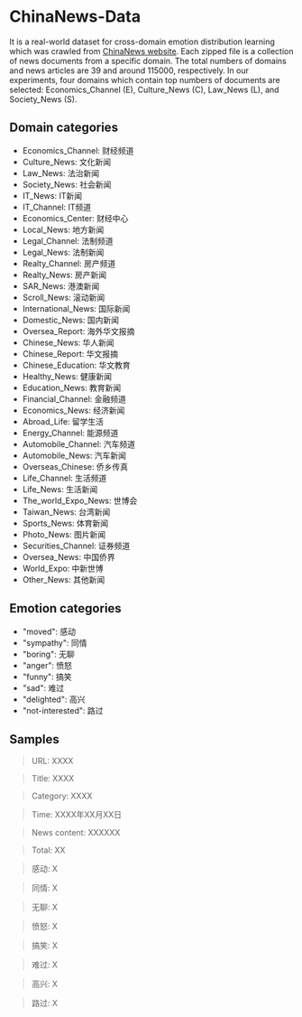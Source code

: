 # ChinaNews-Data
It is a real-world dataset for cross-domain emotion distribution learning which was crawled from [ChinaNews website](http://www.chinanews.com). Each zipped file is a collection of news documents from a specific domain. The total numbers of domains and news articles are 39 and around 115000, respectively. In our experiments, four domains which contain top numbers of documents are selected: Economics_Channel (E), Culture_News (C), Law_News (L), and Society_News (S).

## Domain categories
* Economics_Channel: 财经频道
* Culture_News: 文化新闻
* Law_News: 法治新闻
* Society_News: 社会新闻
* IT_News: IT新闻
* IT_Channel: IT频道
* Economics_Center: 财经中心
* Local_News: 地方新闻
* Legal_Channel: 法制频道
* Legal_News: 法制新闻
* Realty_Channel: 房产频道 
* Realty_News: 房产新闻
* SAR_News: 港澳新闻
* Scroll_News: 滚动新闻
* International_News: 国际新闻
* Domestic_News: 国内新闻
* Oversea_Report: 海外华文报摘
* Chinese_News: 华人新闻
* Chinese_Report: 华文报摘 
* Chinese_Education: 华文教育 
* Healthy_News: 健康新闻
* Education_News: 教育新闻
* Financial_Channel: 金融频道 
* Economics_News: 经济新闻
* Abroad_Life: 留学生活
* Energy_Channel: 能源频道 
* Automobile_Channel: 汽车频道 
* Automobile_News: 汽车新闻
* Overseas_Chinese: 侨乡传真
* Life_Channel: 生活频道
* Life_News: 生活新闻
* The_world_Expo_News: 世博会
* Taiwan_News: 台湾新闻
* Sports_News: 体育新闻
* Photo_News: 图片新闻
* Securities_Channel: 证券频道 
* Oversea_News: 中国侨界
* World_Expo: 中新世博
* Other_News: 其他新闻

## Emotion categories
* "moved": 感动
* "sympathy": 同情
* "boring": 无聊
* "anger": 愤怒
* "funny": 搞笑
* "sad": 难过
* "delighted": 高兴
* "not-interested": 路过

## Samples
> URL: XXXX

> Title: XXXX

> Category: XXXX

> Time: XXXX年XX月XX日

> News content: XXXXXX
  
> Total: XX

> 感动: X

> 同情: X

> 无聊: X

> 愤怒: X

> 搞笑: X

> 难过: X

> 高兴: X

> 路过: X
